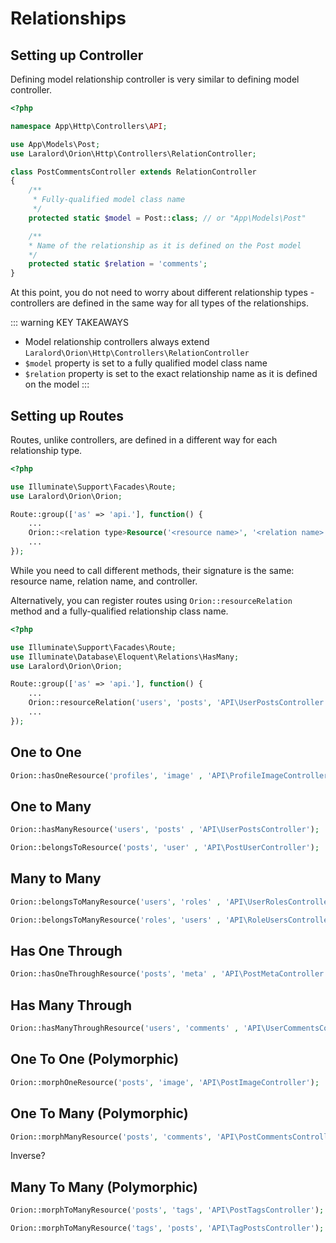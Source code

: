 # Relationships
## Setting up Controller

Defining model relationship controller is very similar to defining model controller.
```php
<?php

namespace App\Http\Controllers\API;

use App\Models\Post;
use Laralord\Orion\Http\Controllers\RelationController;

class PostCommentsController extends RelationController
{
    /**
     * Fully-qualified model class name
     */
    protected static $model = Post::class; // or "App\Models\Post"

    /**
    * Name of the relationship as it is defined on the Post model
    */
    protected static $relation = 'comments';
}
```

At this point, you do not need to worry about different relationship types - controllers are defined in the same way for all types of the relationships.

::: warning KEY TAKEAWAYS
* Model relationship controllers always extend `Laralord\Orion\Http\Controllers\RelationController`
* `$model` property is set to a fully qualified model class name
* `$relation` property is set to the exact relationship name as it is defined on the model
:::

## Setting up Routes

Routes, unlike controllers, are defined in a different way for each relationship type.

```php
<?php

use Illuminate\Support\Facades\Route;
use Laralord\Orion\Orion;

Route::group(['as' => 'api.'], function() {
    ...
    Orion::<relation type>Resource('<resource name>', '<relation name>', '<controller>');
    ...
});

```
While you need to call different methods, their signature is the same: resource name, relation name, and controller.


Alternatively, you can register routes using `Orion::resourceRelation` method and a fully-qualified relationship class name.

```php
<?php

use Illuminate\Support\Facades\Route;
use Illuminate\Database\Eloquent\Relations\HasMany;
use Laralord\Orion\Orion;

Route::group(['as' => 'api.'], function() {
    ...
    Orion::resourceRelation('users', 'posts', 'API\UserPostsController', HasMany::class);
    ...
});

```

## One to One

```php
Orion::hasOneResource('profiles', 'image' , 'API\ProfileImageController');
```

## One to Many

```php
Orion::hasManyResource('users', 'posts' , 'API\UserPostsController');
```

```php
Orion::belongsToResource('posts', 'user' , 'API\PostUserController');
```

## Many to Many

```php
Orion::belongsToManyResource('users', 'roles' , 'API\UserRolesController');
```

```php
Orion::belongsToManyResource('roles', 'users' , 'API\RoleUsersController');
```

## Has One Through

```php
Orion::hasOneThroughResource('posts', 'meta' , 'API\PostMetaController');
```

## Has Many Through

```php
Orion::hasManyThroughResource('users', 'comments' , 'API\UserCommentsController');
```

## One To One (Polymorphic)

```php
Orion::morphOneResource('posts', 'image', 'API\PostImageController');
```

## One To Many (Polymorphic)

```php
Orion::morphManyResource('posts', 'comments', 'API\PostCommentsController');
```

Inverse?

## Many To Many (Polymorphic)

```php
Orion::morphToManyResource('posts', 'tags', 'API\PostTagsController');
```

```php
Orion::morphToManyResource('tags', 'posts', 'API\TagPostsController');
```